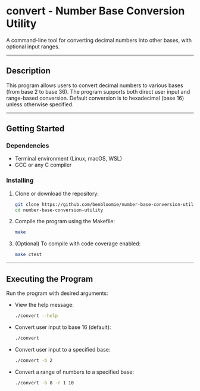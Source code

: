 # convert - Number Base Conversion Utility  
A command-line tool for converting decimal numbers into other bases, with optional input ranges.

---

## Description  
This program allows users to convert decimal numbers to various bases (from base 2 to base 36). The program supports both direct user input and range-based conversion. Default conversion is to hexadecimal (base 16) unless otherwise specified.

---

## Getting Started

### Dependencies  
- Terminal environment (Linux, macOS, WSL)
- GCC or any C compiler  

### Installing  
1. Clone or download the repository:

    ```bash
    git clone https://github.com/benbloomie/number-base-conversion-utility
    cd number-base-conversion-utility
    ```

2. Compile the program using the Makefile:

    ```bash
    make
    ```

3. (Optional) To compile with code coverage enabled:

    ```bash
    make ctest
    ```

---

## Executing the Program

Run the program with desired arguments:

- View the help message:

    ```bash
    ./convert --help
    ```

- Convert user input to base 16 (default):

    ```bash
    ./convert
    ```

- Convert user input to a specified base:

    ```bash
    ./convert -b 2
    ```

- Convert a range of numbers to a specified base:

    ```bash
    ./convert -b 8 -r 1 10
